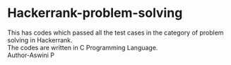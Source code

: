 # Hackerrank-problem-solving
This has codes which passed all the test cases in the category of problem solving in Hackerrank.
<br>
The codes are written in C Programming Language.
<br>
Author-Aswini P
<br>

